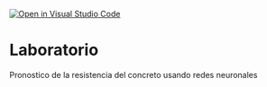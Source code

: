 [![Open in Visual Studio Code](https://classroom.github.com/assets/open-in-vscode-718a45dd9cf7e7f842a935f5ebbe5719a5e09af4491e668f4dbf3b35d5cca122.svg)](https://classroom.github.com/online_ide?assignment_repo_id=12963132&assignment_repo_type=AssignmentRepo)
# Laboratorio
Pronostico de la resistencia del concreto usando redes neuronales
